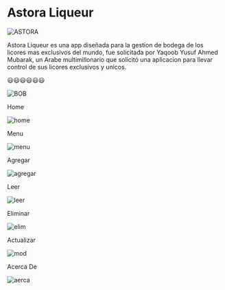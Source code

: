 # Astora Liqueur

![ASTORA](https://firebasestorage.googleapis.com/v0/b/epe3-16909.appspot.com/o/LOGO.png?alt=media&token=6064341f-58fe-43fb-a2cd-a2942a337338)

Astora Liqueur es una app diseñada para la gestion de bodega de los licores mas exclusivos del mundo, fue solicitada por Yaqoob Yusuf Ahmed Mubarak, un Arabe multimillonario que solicitó una aplicacion para llevar control de sus licores exclusivos y unicos.


:smiley::smiley::smiley::smiley::smiley::smiley:


![BOB](https://github.com/argob/iconos/blob/master/img/poncho.gif)


Home


![home](https://firebasestorage.googleapis.com/v0/b/epe3-16909.appspot.com/o/home.png?alt=media&token=201a528c-2d45-4f1b-9dc9-37860fa98d29)

Menu


![menu](https://firebasestorage.googleapis.com/v0/b/epe3-16909.appspot.com/o/side.png?alt=media&token=dd4e5221-52d5-4c84-8e55-359ff691da53)

Agregar


![agregar](https://firebasestorage.googleapis.com/v0/b/epe3-16909.appspot.com/o/agregar.png?alt=media&token=dc67cca7-17a4-4979-b28b-797f89526f1c)

Leer


![leer](https://firebasestorage.googleapis.com/v0/b/epe3-16909.appspot.com/o/leer.png?alt=media&token=07d0e7ce-cd7b-4c17-93d0-8c98e8f25346)

Eliminar


![elim](https://firebasestorage.googleapis.com/v0/b/epe3-16909.appspot.com/o/eliminar.png?alt=media&token=0b1ce4cd-b529-4c16-8415-c136eccad00c)

Actualizar


![mod](https://firebasestorage.googleapis.com/v0/b/epe3-16909.appspot.com/o/home.png?alt=media&token=201a528c-2d45-4f1b-9dc9-37860fa98d29)

Acerca De


![aerca](https://firebasestorage.googleapis.com/v0/b/epe3-16909.appspot.com/o/acerca.png?alt=media&token=ba137af2-4080-4ca4-95e4-d68f88696581)
